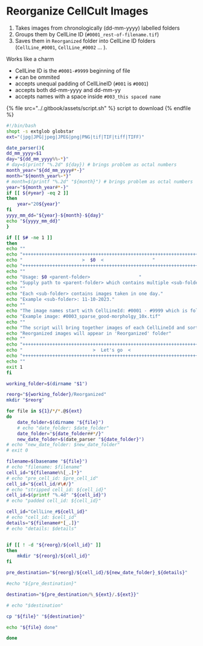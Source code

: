 # Reorganize CellCult Images

1. Takes images from chronologically (dd-mm-yyyy) labelled folders
2. Groups them by CellLine ID (`#0001_rest-of-filename.tif`)
3. Saves them in `Reorganized` folder into CellLine ID folders (`CellLine_#0001`, `CellLine_#0002` ... ).

Works like a charm

* CellLine ID is the `#0001-#9999` beginning of file
* &#x20;`#` can be ommited
* accepts unequal padding of CellLineID (`#001` is  `#0001`)
* accepts both dd-mm-yyyy and dd-mm-yy
* accepts names with a space inside `#003_this spaced name`

{% file src="../.gitbook/assets/script.sh" %}
script to download
{% endfile %}

```bash
#!/bin/bash
shopt -s extglob globstar
ext="(jpg|JPG|jpeg|JPEG|png|PNG|tif|TIF|tiff|TIFF)"

date_parser(){
dd_mm_yyyy=$1
day="${dd_mm_yyyy%%-*}"
# day=$(printf "%.2d" ${day}) # brings problem as octal numbers
month_year="${dd_mm_yyyy#*-}"
month="${month_year%-*}"
# month=$(printf "%.2d" "${month}") # brings problem as octal numbers
year="${month_year#*-}"
if [[ ${#year} -eq 2 ]]
then
	year="20${year}"
fi
yyyy_mm_dd="${year}-${month}-${day}"
echo "${yyyy_mm_dd}"
}

if [[ $# -ne 1 ]]
then
echo ""	
echo "++++++++++++++++++++++++++++++++++++++++++++++++++++++++++++++++++"
echo "                      >  $0  <                  "
echo "++++++++++++++++++++++++++++++++++++++++++++++++++++++++++++++++++"
echo ""
echo "Usage: $0 <parent-folder>                  "
echo "Supply path to <parent-folder> which contains multiple <sub-folders>."
echo ""
echo "Each <sub-folder> contains images taken in one day."
echo "Example <sub-folder>: 11-10-2023."
echo ""
echo "The image names start with CellLineId: #0001 - #9999 which is followed by details(objective,comment etc)."
echo "Example image: #0003_sparse_good-morpholgy_10x.tif"
echo ""
echo "The script will bring together images of each CellLineId and sort them from newest to oldest"
echo "Reorganized images will appear in 'Reorganized' folder"
echo ""
echo "++++++++++++++++++++++++++++++++++++++++++++++++++++++++++++++++++"
echo "                          >  Let's go  <                             "
echo "++++++++++++++++++++++++++++++++++++++++++++++++++++++++++++++++++"
echo ""
exit 1
fi

working_folder=$(dirname "$1")

reorg="${working_folder}/Reorganized"
mkdir "$reorg"

for file in ${1}/*/*.@${ext}
do
	date_folder=$(dirname "${file}")
	# echo "date_folder: $date_folder"
	date_folder="${date_folder##*/}"
	new_date_folder=$(date_parser "${date_folder}")
# echo "new_date_folder: $new_date_folder"
# exit 0

filename=$(basename "${file}")
# echo "filename: $filename"
cell_id="${filename%%[_.]*}"
# echo "pre_cell_id: $pre_cell_id"
cell_id="${cell_id/#\#/}"
# echo "stripped cell_id: ${cell_id}" 
cell_id=$(printf "%.4d" "${cell_id}")
# echo "padded cell_id: ${cell_id}" 

cell_id="CellLine_#${cell_id}"
# echo "cell_id: $cell_id"
details="${filename#*[_.]}"
# echo "details: $details"


if [[ ! -d "${reorg}/${cell_id}" ]]
then
	mkdir "${reorg}/${cell_id}"
fi

pre_destination="${reorg}/${cell_id}/${new_date_folder}_${details}"

#echo "${pre_destination}"

destination="${pre_destination/%_${ext}/.${ext}}"

# echo "$destination"

cp "${file}" "${destination}"

echo "${file} done"

done


```
